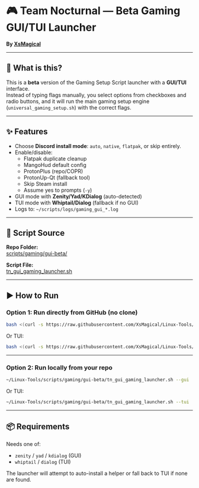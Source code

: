 # 🎮 Team Nocturnal — Beta Gaming GUI/TUI Launcher

**By [XsMagical](https://github.com/XsMagical)**

---

## 📌 What is this?

This is a **beta** version of the Gaming Setup Script launcher with a **GUI/TUI** interface.  
Instead of typing flags manually, you select options from checkboxes and radio buttons, and it will run the main gaming setup engine (`universal_gaming_setup.sh`) with the correct flags.

---

## ✨ Features

- Choose **Discord install mode**: `auto`, `native`, `flatpak`, or skip entirely.
- Enable/disable:
  - Flatpak duplicate cleanup
  - MangoHud default config
  - ProtonPlus (repo/COPR)
  - ProtonUp-Qt (fallback tool)
  - Skip Steam install
  - Assume yes to prompts (`-y`)
- GUI mode with **Zenity/Yad/KDialog** (auto-detected)
- TUI mode with **Whiptail/Dialog** (fallback if no GUI)
- Logs to: `~/scripts/logs/gaming_gui_*.log`

---

## 📂 Script Source

**Repo Folder:**  
[scripts/gaming/gui-beta/](https://github.com/XsMagical/Linux-Tools/tree/gui-gaming-beta/scripts/gaming/gui-beta)  

**Script File:**  
[tn_gui_gaming_launcher.sh](https://github.com/XsMagical/Linux-Tools/blob/gui-gaming-beta/scripts/gaming/gui-beta/tn_gui_gaming_launcher.sh)

---

## ▶️ How to Run

### **Option 1: Run directly from GitHub (no clone)**
```bash
bash <(curl -s https://raw.githubusercontent.com/XsMagical/Linux-Tools/gui-gaming-beta/scripts/gaming/gui-beta/tn_gui_gaming_launcher.sh) --gui
```
Or TUI:
```bash
bash <(curl -s https://raw.githubusercontent.com/XsMagical/Linux-Tools/gui-gaming-beta/scripts/gaming/gui-beta/tn_gui_gaming_launcher.sh) --tui
```

---

### **Option 2: Run locally from your repo**
```bash
~/Linux-Tools/scripts/gaming/gui-beta/tn_gui_gaming_launcher.sh --gui
```
Or TUI:
```bash
~/Linux-Tools/scripts/gaming/gui-beta/tn_gui_gaming_launcher.sh --tui
```

---

## 📦 Requirements

Needs one of:
- `zenity` / `yad` / `kdialog` (GUI)
- `whiptail` / `dialog` (TUI)

The launcher will attempt to auto-install a helper or fall back to TUI if none are found.
